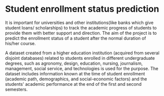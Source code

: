 # Student enrollment status prediction

It is important for universities and other institutions(like banks which give student loans/ scholarships) to track the academic progress of students to provide them with better support and direction. The aim of the project is to predict the enrollment status of a student after the normal duration of his/her course.

A dataset created from a higher education institution (acquired from several disjoint databases) related to students enrolled in different undergraduate degrees, such as agronomy, design, education, nursing, journalism, management, social service, and technologies is used for the purpose. The dataset includes information known at the time of student enrollment (academic path, demographics, and social-economic factors) and the students' academic performance at the end of the first and second semesters.
